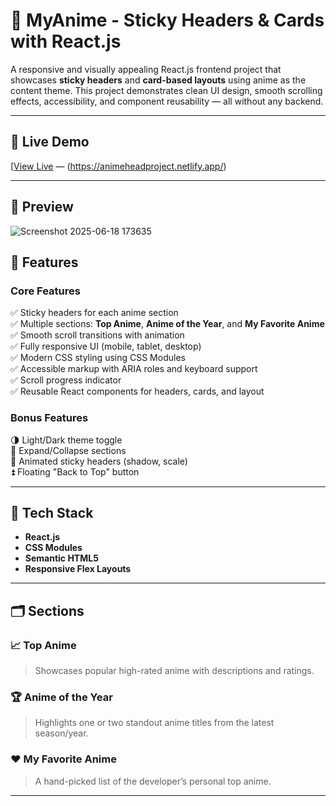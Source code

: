# 🎌 MyAnime - Sticky Headers & Cards with React.js

A responsive and visually appealing React.js frontend project that showcases **sticky headers** and **card-based layouts** using anime as the content theme. This project demonstrates clean UI design, smooth scrolling effects, accessibility, and component reusability — all without any backend.

---

## 🌟 Live Demo

[[View Live](#) — (https://animeheadproject.netlify.app/) 

---

## 📸 Preview
![Screenshot 2025-06-18 173635](https://github.com/user-attachments/assets/2f7e7a07-2db6-4806-9d80-3d53974f8106)

## 🧠 Features

### Core Features

✅ Sticky headers for each anime section  
✅ Multiple sections: **Top Anime**, **Anime of the Year**, and **My Favorite Anime**  
✅ Smooth scroll transitions with animation  
✅ Fully responsive UI (mobile, tablet, desktop)  
✅ Modern CSS styling using CSS Modules  
✅ Accessible markup with ARIA roles and keyboard support  
✅ Scroll progress indicator  
✅ Reusable React components for headers, cards, and layout  

### Bonus Features

🌗 Light/Dark theme toggle  
🔽 Expand/Collapse sections  
🎯 Animated sticky headers (shadow, scale)  
⏫ Floating "Back to Top" button  


---

## 🧱 Tech Stack

- **React.js**
- **CSS Modules**
- **Semantic HTML5**
- **Responsive Flex Layouts**

---

## 🗂️ Sections

### 📈 Top Anime

> Showcases popular high-rated anime with descriptions and ratings.

### 🏆 Anime of the Year

> Highlights one or two standout anime titles from the latest season/year.

### ❤️ My Favorite Anime

> A hand-picked list of the developer’s personal top anime.

---





